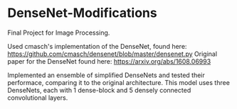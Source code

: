 # DenseNet-Modifications
Final Project for Image Processing. 

Used cmasch's implementation of the DenseNet, found here: https://github.com/cmasch/densenet/blob/master/densenet.py
Original paper for the DenseNet found here: https://arxiv.org/abs/1608.06993

Implemented an ensemble of simplified DenseNets and tested their performace, comparing it to the original architecture.
This model uses three DenseNets, each with 1 dense-block and 5 densely connected convolutional layers. 
